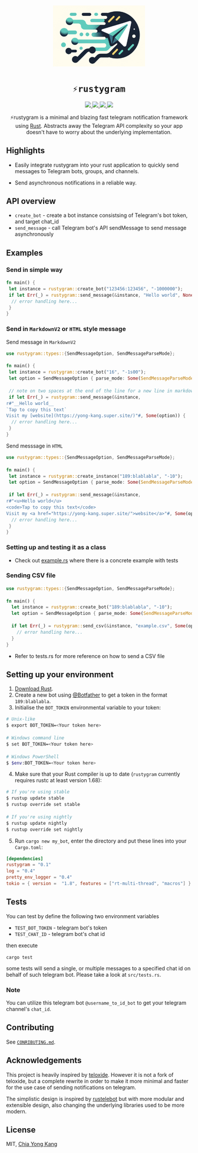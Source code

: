 <div align="center">
  <img src="./media/logo.png" width="250"/>
  <h1><code>⚡rustygram</code></h1>
  <a href="https://docs.rs/rustygram/">
    <img src="https://docs.rs/teloxide/badge.svg">
  </a>
  <a href="https://github.com/ExtremelySunnyYk/rustygram/actions">
    <img src="https://github.com/ExtremelySunnyYk/rustygram/workflows/Continuous%20integration/badge.svg">
  </a>
  <a href="https://crates.io/crates/rustygram">
    <img src="https://img.shields.io/crates/v/rustygram.svg">
  </a>
  <a href="https://core.telegram.org/bots/api">
    <img src="https://img.shields.io/badge/API%20coverage-Up%20to%206.4%20(inclusively)-green.svg">
  </a>

⚡rustygram is a minimal and blazing fast telegram notification framework using [Rust](https://www.rust-lang.org/). Abstracts away the Telegram API complexity so your app doesn't have to worry about the underlying implementation.

</div>

## Highlights

- Easily integrate rustygram into your rust application to quickly send messages to Telegram bots, groups, and channels.

- Send asynchronous notifications in a reliable way.

## API overview

- `create_bot` - create a bot instance consistsing of Telegram's bot token, and target chat_id
- `send_message` - call Telegram bot's API sendMessage to send message asynchronously

## Examples

### Send in simple way

```rust
fn main() {
 let instance = rustygram::create_bot("123456:123456", "-1000000");
 if let Err(_) = rustygram::send_message(&instance, "Hello world", None) {
  // error handling here...
 }
}
```

### Send in `MarkdownV2` or `HTML` style message

Send message in `MarkdownV2`

```rust
use rustygram::types::{SendMessageOption, SendMessageParseMode};

fn main() {
 let instance = rustygram::create_bot("16", "-1s00");
 let option = SendMessageOption { parse_mode: Some(SendMessageParseMode::MarkdownV2) };

 // note on two spaces at the end of the line for a new line in markdown
 if let Err(_) = rustygram::send_message(&instance,
r#"__Hello world__
`Tap to copy this text`
Visit my [website](https://yong-kang.super.site/)"#, Some(option)) {
  // error handling here...
 }
}
```

Send messsage in `HTML`

```rust
use rustygram::types::{SendMessageOption, SendMessageParseMode};

fn main() {
 let instance = rustygram::create_instance("189:blablabla", "-10");
 let option = SendMessageOption { parse_mode: Some(SendMessageParseMode::HTML) };

 if let Err(_) = rustygram::send_message(&instance,
r#"<u>Hello world</u>
<code>Tap to copy this text</code>
Visit my <a href="https://yong-kang.super.site/">website</a>"#, Some(option)) {
  // error handling here...
 }
}
```

### Setting up and testing it as a class

- Check out [example.rs](https://github.com/yongkangc/rustygram/blob/main/example.rs) where there is a concrete example with tests

### Sending CSV file

```rust
use rustygram::types::{SendMessageOption, SendMessageParseMode};

fn main() {
  let instance = rustygram::create_bot("189:blablabla", "-10");
  let option = SendMessageOption { parse_mode: Some(SendMessageParseMode::MarkdownV2) };

  if let Err(_) = rustygram::send_csv(&instance, "example.csv", Some(option)) {
    // error handling here...
  }
}
```

- Refer to tests.rs for more reference on how to send a CSV file

## Setting up your environment

1. [Download Rust](http://rustup.rs/).
2. Create a new bot using [@Botfather](https://t.me/botfather) to get a token in the format `189:blablabla`.
3. Initialise the `BOT_TOKEN` environmental variable to your token:

```bash
# Unix-like
$ export BOT_TOKEN=<Your token here>

# Windows command line
$ set BOT_TOKEN=<Your token here>

# Windows PowerShell
$ $env:BOT_TOKEN=<Your token here>
```

4. Make sure that your Rust compiler is up to date (`rustygram` currently requires rustc at least version 1.68):

```bash
# If you're using stable
$ rustup update stable
$ rustup override set stable

# If you're using nightly
$ rustup update nightly
$ rustup override set nightly
```

5. Run `cargo new my_bot`, enter the directory and put these lines into your `Cargo.toml`:

```toml
[dependencies]
rustygram = "0.1"
log = "0.4"
pretty_env_logger = "0.4"
tokio = { version =  "1.8", features = ["rt-multi-thread", "macros"] }
```

## Tests

You can test by define the following two environment variables

- `TEST_BOT_TOKEN` - telegram bot's token
- `TEST_CHAT_ID` - telegram bot's chat id

then execute

`cargo test`

some tests will send a single, or multiple messages to a specified chat id on behalf
of such telegram bot. Please take a look at `src/tests.rs`.

### Note

You can utilize this telegram bot `@username_to_id_bot` to get your
telegram channel's `chat_id`.

## Contributing

See [`CONRIBUTING.md`](CONTRIBUTING.md).

## Acknowledgements

This project is heavily inspired by [teloxide](https://github.com/ExtremelySunnyYk/rustygram). However it is not a fork of teloxide, but a complete rewrite in order to make it more minimal and faster for the use case of sending notifications on telegram.

The simplistic design is inspired by [rustelebot](https://github.com/haxpor/rustelebot) but with more modular and extensible design, also changing the underlying libraries used to be more modern.

## License

MIT, [Chia Yong Kang](https://www.linkedin.com/in/chiayong-eth/)
